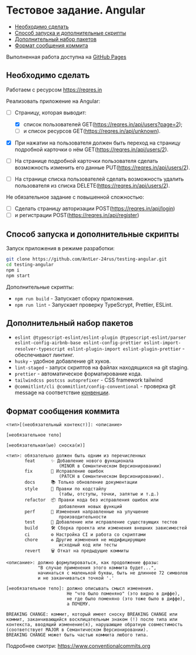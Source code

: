 # Тестовое задание. Angular <!-- omit in toc -->

- [Необходимо сделать](#необходимо-сделать)
- [Способ запуска и дополнительные скрипты](#способ-запуска-и-дополнительные-скрипты)
- [Дополнительный набор пакетов](#дополнительный-набор-пакетов)
- [Формат сообщения коммита](#формат-сообщения-коммита)

Выполненная работа доступна на [GitHub Pages](https://antler-24rus.github.io/testing-angular)

## Необходимо сделать

Работаем с ресурсом https://reqres.in

Реализовать приложение на Angular:

- [ ] Страницу, которая выводит:

  - [x] список пользователей GET(https://reqres.in/api/users?page=2);
  - [ ] и список ресурсов GET(https://reqres.in/api/unknown).

- [x] При нажатии на пользователя должен быть переход на страницу подробной карточки о нём GET(https://reqres.in/api/users/2).

- [ ] На странице подробной карточки пользователя сделать возможность изменить его данные PUT(https://reqres.in/api/users/2).

- [ ] На странице списка пользователей сделать возможность удалить пользователя из списка DELETE(https://reqres.in/api/users/2).

Не обязательное задание с повышенной сложностью:

- [ ] Сделать страницу авторизации
      POST(https://reqres.in/api/login)
- [ ] и регистрации
      POST(https://reqres.in/api/register)

## Способ запуска и дополнительные скрипты

Запуск приложения в режиме разработки:

```bash
git clone https://github.com/AntLer-24rus/testing-angular.git
cd testing-angular
npm i
npm start
```

Дополнительные скрипты:

- `npm run build` - Запускает сборку приложения.
- `npm run lint` - Запускает проверку TypeScrypt, Prettier, ESLint.

## Дополнительный набор пакетов

- `eslint @typescript-eslint/eslint-plugin @typescript-eslint/parser eslint-config-airbnb-base eslint-config-prettier eslint-import-resolver-typescript eslint-plugin-import eslint-plugin-prettier` - обеспечивают линтинг.
- `husky` - удобное добавление git хуков.
- `lint-staged` - запуск скриптов на файлах находящихся на git staging.
- `prettier` - автоматическое форматирование кода.
- `tailwindcss postcss autoprefixer` - CSS framework tailwind
- `@commitlint/cli @commitlint/config-conventional` - проверка git message на соответствие [конвенции](https://www.conventionalcommits.org/en/v1.0.0/).

## Формат сообщения коммита

```
<тип>[(необязательный контекст)]: <описание>

[необязательное тело]

[необязательная(ые) сноска(и)]

<тип>: обязательно должен быть одним из перечисленных
       feat      ✨ Добавление нового функционала
                    (MINOR в Cемантическом Версионировании)
       fix       🐛 Исправление ошибок
                    (PATCH в Cемантическом Версионировании).
       docs      📚 Только обновление документации
       style     💎 Правки по кодстайлу
                    (табы, отступы, точки, запятые и т.д.)
       refactor  📦 Правки кода без исправления ошибок или
                    добавления новых функций
       perf      🚀 Изменения направленные на улучшение
                    производительности
       test      🚨 Добавление или исправление существующих тестов
       build     🛠️ Сборка проекта или изменения внешних зависимостей
       ci        ⚙️ Настройка CI и работа со скриптами
       chore     ♻️ Другие изменения не модифицирующие
                    исходный код или тесты
       revert    🗑️ Откат на предыдущие коммиты

<описание>: должно формулироваться, как продолжение фразы:
            "В случае применения этого коммита будет...",
            начинаться с маленькой буквы, быть не длиннее 72 символов
            и не заканчиваться точкой '.'

[необязательное тело]: должно описывать смысл изменения.
                       Не "что было поменяно" (это видно в диффе),
                       не где было поменяно (это тоже было в диффе),
                       а ПОЧЕМУ.

BREAKING CHANGE: коммит, который имеет сноску BREAKING CHANGE или
коммит, заканчивающийся восклицательным знаком (!) после типа или
контекста, вводящий изменение(я), нарушающие обратную совместимость
(соответствует MAJOR в Cемантическом Версионировании).
BREAKING CHANGE может быть частью коммита любого типа.
```

Подробнее смотри: https://www.conventionalcommits.org

